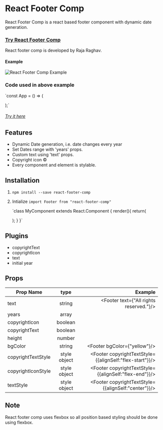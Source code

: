 # React Footer Comp
React Footer Comp is a react based footer component with dynamic date generation.

### [Try React Footer Comp](https://codesandbox.io/s/8xl4vwkz49)
React footer comp is developed by Raja Raghav.

#### Example
![React Footer Comp Example](https://image.ibb.co/gGEXOJ/Screen_Shot_2018_05_28_at_5_36_45_PM.png)

### Code used in above example
`const App = () => (
  <div>
    <Footer
      copyrightIcon
      years={[2012]}
      height={150}
      bgColor={"orangered"}
      copyrightText
      copyrightIconStyle={{ color: "white", fontSize: 20, marginRight: 10 }}
      copyrightTextStyle={{ color: "white", fontSize: 20, marginRight: 10 }}
      textStyle={{ color: "yellow", fontSize: 16, marginRight: 10 }}
      text={"All rights reserved."}
    />
  </div>
);`

###### [Try it here](https://codesandbox.io/s/8xl4vwkz49)
## Features 
* Dynamic Date generation, i.e. date changes every year
* Set Dates range with 'years' props.
* Custom text using 'text' props.
* Copyright icon ©
* Every component and element is stylable.

## Installation
1. `npm install --save react-footer-comp`
2. Intialize
    `import Footer from "react-footer-comp"`
    
    `class MyComponent extends React.Component
    {
    render(){
    return(
    <Footer copyrightIcon copyrightText/>
    );
    }
    }`

## Plugins
* copyrightText
* copyrightIcon
* text
* initial year

## Props
| Prop Name        | type           | Example  |
| ------------- |:-------------:| -----:|
| text      | string | <Footer text={"All rights reserved."}/> |
| years      |  array     |   <Footer years={[2012]}/> |
| copyrightIcon | boolean      |    <Footer copyrightIcon/> |
| copyrightText | boolean      |    <Footer copyrightText/> |
| height | number      |    <Footer height={150}/> |
| bgColor | string      |    <Footer bgColor={"yellow"}/> |
| copyrightTextStyle | style object | <Footer copyrightTextStyle={{alignSelf:"flex-start"}}/>|
| copyrightIconStyle | style object      |    <Footer copyrightTextStyle={{alignSelf:"flex-end"}}/> |
| textStyle | style object |    <Footer copyrightTextStyle={{alignSelf:"center"}}/> |

## Note
React footer comp uses flexbox so all position based styling should be done using flexbox.



